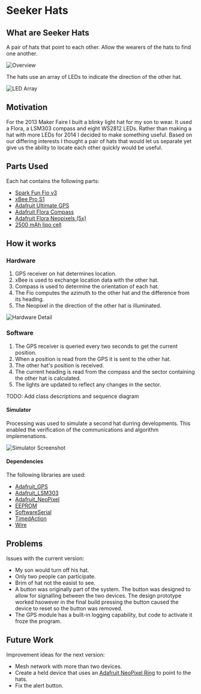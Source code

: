 # Seeker Hats 

## What are Seeker Hats
A pair of hats that point to each other. Allow the wearers of the hats to find one another.

![Overview](https://bytebucket.org/johnpetersen/maker_faire_hat_2/raw/5520141078cb5e3dc5fb93ac7c405d0d74db730b/docs/img/overview.jpg?token=b8806103bb5f1941b55f3393889787d5b4f4b215)

The hats use an array of LEDs to indicate the direction of the other hat.

![LED Array](https://bytebucket.org/johnpetersen/maker_faire_hat_2/raw/5520141078cb5e3dc5fb93ac7c405d0d74db730b/docs/img/lights.jpg?token=1eebe323201e67fadb03b4c54fccc2ee30e8dfc6)

## Motivation
For the 2013 Maker Faire I built a blinky light hat for my son to wear. It used a Flora, a LSM303 compass and eight WS2812 LEDs. Rather than making a hat with more LEDs for 2014 I decided to make something useful. Based on our differing interests I thought a pair of hats that would let us separate yet give us the ability to locate each other quickly would be useful.

## Parts Used
Each hat contains the following parts:

- [Spark Fun Fio v3](https://www.sparkfun.com/products/11520)
- [xBee Pro S1](https://www.sparkfun.com/products/8742)
- [Adafruit Ultimate GPS](https://www.adafruit.com/products/746)
- [Adafruit Flora Compass](https://www.adafruit.com/product/1247)
- [Adafruit Flora Neopixels (5x)](https://www.adafruit.com/products/1260)
- [2500 mAh lipo cell](https://www.adafruit.com/products/328)

## How it works
### Hardware
1. GPS receiver on hat determines location.
2. xBee is used to exchange location data with the other hat.
3. Compass is used to determine the orientation of each hat.
4. The Fio computes the azimuth to the other hat and the difference from its heading.
5. The Neopixel in the direction of the other hat is illuminated.

![Hardware Detail](https://bytebucket.org/johnpetersen/maker_faire_hat_2/raw/5520141078cb5e3dc5fb93ac7c405d0d74db730b/docs/img/detail.png?token=4874b91765271898af9626ac38e6b2e9b0862c97)

### Software
1. The GPS receiver is queried every two seconds to get the current position.
2. When a position is read from the GPS it is sent to the other hat.
3. The other hat's position is received.
4. The current heading is read from the compass and the sector containing the other hat is calculated.
5. The lights are updated to reflect any changes in the sector.

TODO: Add class descriptions and sequence diagram

#### Simulator
Processing was used to simulate a second hat durring developments. This enabled the verification of the communications and algorithm implemenations.

![Simulator Screenshot](https://bytebucket.org/johnpetersen/maker_faire_hat_2/raw/68e54a224030066dfd5020993dae6c234a010a0e/docs/img/simulator.png?token=a825592bc86d05b309f373c2e93663daad61de02)

#### Dependencies
The following libraries are used:

- [Adafruit_GPS](https://github.com/adafruit/Adafruit-GPS-Library)
- [Adafruit_LSM303](https://github.com/adafruit/Adafruit_LSM303)
- [Adafruit_NeoPixel](https://github.com/adafruit/Adafruit_NeoPixel)
- [EEPROM](http://arduino.cc/en/Reference/EEPROM)
- [SoftwareSerial](http://arduino.cc/en/Reference/SoftwareSerial)
- [TimedAction](http://playground.arduino.cc/Code/TimedAction)
- [Wire](http://arduino.cc/en/Reference/Wire)

## Problems
Issues with the current version:

- My son would turn off his hat.
- Only two people can participate.
- Brim of hat not the easist to see.
- A button was originally part of the system. The button was designed to allow for signalling between the two devices. The design prototype worked hsowever in the final build pressing the button caused the device to reset so the button was removed. 
- The GPS module has a built-in logging capability, but code to activate it froze the program.

## Future Work
Improvement ideas for the next version:

- Mesh network with more than two devices.
- Create a held device that uses an [Adafruit NeoPixel Ring](https://www.adafruit.com/products/1586) to point to the hats.
- Fix the alert button.